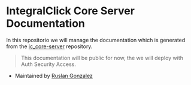 # IntegralClick Core Server Documentation

In this repositorio we will manage the documentation which is generated from the [ic_core-server](https://github.com/integralclick/ic_core-server) repository.

> This documentation will be public for now, the we will deploy with Auth Security Access.

* Maintained by [Ruslan Gonzalez](https://github.com/ruslanguns)